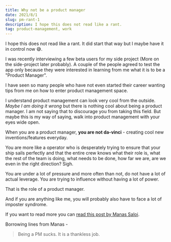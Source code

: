 ```yaml
---
title: Why not be a product manager
date: 2021/8/1
slug: pm-rant-1
description: I hope this does not read like a rant.
tag: product-management, work
---
```


I hope this does not read like a rant. It did start that way but I maybe have it in control now 😅.

I was recently interviewing a few beta users for my side project (More on the
side-project later probably). A couple of the people agreed to test the app
only because they were interested in learning from me what it is to be a
"Product Manager".

I have seen so many people who have not even started their career wanting tips from me on how to enter product management space.

I understand product management can look very cool from the outside. _Maybe I am doing it wrong_ but there is nothing cool about being a product manager. I am not saying that to discourage you from taking this field. But maybe this is my way of saying, walk into product management with your eyes wide open.

When you are a product manager, **you are not da-vinci** - creating cool new inventions/features everyday.

You are more like a operator who is desperately trying to ensure that your ship sails perfectly and that the entire crew knows what their role is, what the rest of the team is doing, what needs to be done, how far we are, are we even in the right direction? Sigh.

You are under a lot of pressure and more often than not, do not have a lot of actual leverage. You are trying to influence without having a lot of power.

That is the role of a product manager.

And if you are anything like me, you will probably also have to face a lot of imposter syndrome.

If you want to read more you can [read this post by Manas Saloi](https://manassaloi.com/2021/02/11/playing-being-PM.html).

Borrowing lines from Manas -

> Being a PM sucks. It is a thankless job.
